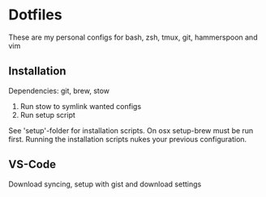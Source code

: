 # Dotfiles
These are my personal configs for bash, zsh, tmux, git, hammerspoon and vim

## Installation
Dependencies: git, brew, stow

1. Run stow to symlink wanted configs
2. Run setup script

See 'setup'-folder for installation scripts. 
On osx setup-brew must be run first.
Running the installation scripts nukes your previous configuration.

## VS-Code
Download syncing, setup with gist and download settings
